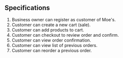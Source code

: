 ## Specifications

1. Business owner can register as customer of Moe's.
2. Customer can create a new cart (sale).
3. Customer can add products to cart.
4. Customer can checkout to review order and confirm.
5. Customer can view order confirmation.
6. Customer can view list of previous orders.
7. Customer can reorder a previous order.

<!-- Customer can login with username and password.
  - Customer login will be authenticated.
Customer can view store locations on a map. -->
